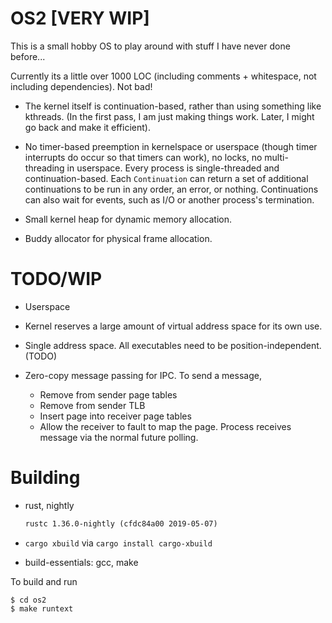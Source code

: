 # OS2 [VERY WIP]

This is a small hobby OS to play around with stuff I have never done before...

Currently its a little over 1000 LOC (including comments + whitespace, not
including dependencies). Not bad!

- The kernel itself is continuation-based, rather than using something like
  kthreads. (In the first pass, I am just making things work. Later, I might
  go back and make it efficient).

- No timer-based preemption in kernelspace or userspace (though timer
  interrupts do occur so that timers can work), no locks, no multi-threading in
  userspace. Every process is single-threaded and continuation-based. Each
  `Continuation` can return a set of additional continuations to be run in any
  order, an error, or nothing. Continuations can also wait for events, such as
  I/O or another process's termination.

- Small kernel heap for dynamic memory allocation.

- Buddy allocator for physical frame allocation.

# TODO/WIP

- Userspace

- Kernel reserves a large amount of virtual address space for its own use.

- Single address space. All executables need to be position-independent. (TODO)

- Zero-copy message passing for IPC. To send a message,
    - Remove from sender page tables
    - Remove from sender TLB
    - Insert page into receiver page tables
    - Allow the receiver to fault to map the page. Process receives message via
      the normal future polling.

# Building

- rust, nightly

  ```txt
  rustc 1.36.0-nightly (cfdc84a00 2019-05-07)
  ```

- `cargo xbuild` via `cargo install cargo-xbuild`

- build-essentials: gcc, make


To build and run
``` console
$ cd os2
$ make runtext
```
